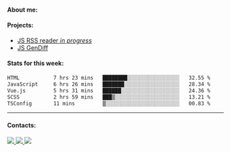 #### About me:

#### Projects:
- [JS RSS reader *in progress*](https://github.com/GKoil/frontend-project-lvl3)
- [JS GenDiff](https://github.com/GKoil/GenDiff)

#### Stats for this week:
<!--START_SECTION:waka-->

```txt
HTML           7 hrs 23 mins   ████████░░░░░░░░░░░░░░░░░   32.55 %
JavaScript     6 hrs 26 mins   ███████░░░░░░░░░░░░░░░░░░   28.34 %
Vue.js         5 hrs 31 mins   ██████░░░░░░░░░░░░░░░░░░░   24.36 %
SCSS           2 hrs 59 mins   ███▒░░░░░░░░░░░░░░░░░░░░░   13.21 %
TSConfig       11 mins         ▒░░░░░░░░░░░░░░░░░░░░░░░░   00.83 %
```

<!--END_SECTION:waka-->
---
#### Contacts:

<a target='_blank' title='LinkedIn' href="https://www.linkedin.com/in/gkoil/">
  <img src="https://img.shields.io/badge/LinkedIn-0077B5?style=for-the-badge&logo=linkedin&logoColor=white" />
</a>
<a target='_blank' title='Telegram' href="https://t.me/gkoil">
  <img src="https://img.shields.io/badge/Telegram-2CA5E0?style=for-the-badge&logo=telegram&logoColor=white" />
</a>
<a target='_blank' title='Gmail' href="mailto: gk.grigorev@gmail.com">
  <img src="https://img.shields.io/badge/Gmail-D14836?style=for-the-badge&logo=gmail&logoColor=white" />
</a>

